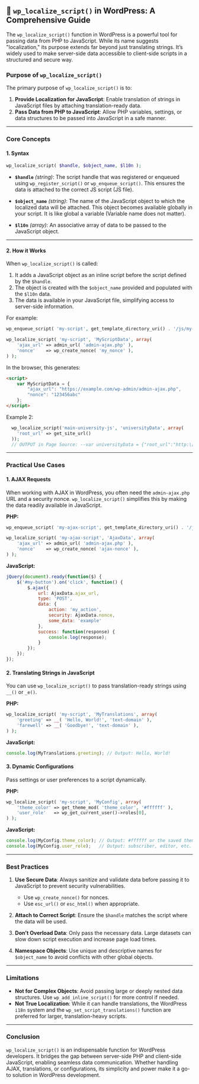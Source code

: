 ## 📌 `wp_localize_script()` in WordPress: A Comprehensive Guide

The `wp_localize_script()` function in WordPress is a powerful tool for passing data from PHP to JavaScript. While its name suggests "localization," its purpose extends far beyond just translating strings. It’s widely used to make server-side data accessible to client-side scripts in a structured and secure way.

### **Purpose of `wp_localize_script()`**
The primary purpose of `wp_localize_script()` is to:
1. **Provide Localization for JavaScript**: Enable translation of strings in JavaScript files by attaching translation-ready data.
2. **Pass Data from PHP to JavaScript**: Allow PHP variables, settings, or data structures to be passed into JavaScript in a safe manner.

---

### **Core Concepts**

#### **1. Syntax**
```php
wp_localize_script( $handle, $object_name, $l10n );
```

- **`$handle`** *(string)*: The script handle that was registered or enqueued using `wp_register_script()` or `wp_enqueue_script()`. This ensures the data is attached to the correct JS script (JS file).
  
- **`$object_name`** *(string)*: The name of the JavaScript object to which the localized data will be attached. This object becomes available globally in your script. It is like global a variable (Variable name does not matter).
  
- **`$l10n`** *(array)*: An associative array of data to be passed to the JavaScript object.

---

#### **2. How it Works**
When `wp_localize_script()` is called:
1. It adds a JavaScript object as an inline script before the script defined by the `$handle`.
2. The object is created with the `$object_name` provided and populated with the `$l10n` data.
3. The data is available in your JavaScript file, simplifying access to server-side information.

For example:
```php
wp_enqueue_script( 'my-script', get_template_directory_uri() . '/js/my-script.js', array(), '1.0', true );

wp_localize_script( 'my-script', 'MyScriptData', array(
    'ajax_url' => admin_url( 'admin-ajax.php' ),
    'nonce'    => wp_create_nonce( 'my_nonce' ),
) );
```
In the browser, this generates:
```html
<script>
    var MyScriptData = {
        "ajax_url": "https://example.com/wp-admin/admin-ajax.php",
        "nonce": "123456abc"
    };
</script>
```

Example 2:

```php
  wp_localize_script('main-university-js', 'universityData', array(
    'root_url' => get_site_url()
  ));
  // OUTPUT in Page Source: --var universityData = {"root_url":"http:\/\/localhost:10033"};--
```

---

### **Practical Use Cases**

#### **1. AJAX Requests**
When working with AJAX in WordPress, you often need the `admin-ajax.php` URL and a security nonce. `wp_localize_script()` simplifies this by making the data readily available in JavaScript.

**PHP:**
```php
wp_enqueue_script( 'my-ajax-script', get_template_directory_uri() . '/js/ajax-script.js', array('jquery'), null, true );

wp_localize_script( 'my-ajax-script', 'AjaxData', array(
    'ajax_url' => admin_url( 'admin-ajax.php' ),
    'nonce'    => wp_create_nonce( 'ajax-nonce' ),
) );
```

**JavaScript:**
```javascript
jQuery(document).ready(function($) {
    $('#my-button').on('click', function() {
        $.ajax({
            url: AjaxData.ajax_url,
            type: 'POST',
            data: {
                action: 'my_action',
                security: AjaxData.nonce,
                some_data: 'example'
            },
            success: function(response) {
                console.log(response);
            }
        });
    });
});
```

#### **2. Translating Strings in JavaScript**
You can use `wp_localize_script()` to pass translation-ready strings using `__()` or `_e()`.

**PHP:**
```php
wp_localize_script( 'my-script', 'MyTranslations', array(
    'greeting' => __( 'Hello, World!', 'text-domain' ),
    'farewell' => __( 'Goodbye!', 'text-domain' ),
) );
```

**JavaScript:**
```javascript
console.log(MyTranslations.greeting); // Output: Hello, World!
```

#### **3. Dynamic Configurations**
Pass settings or user preferences to a script dynamically.

**PHP:**
```php
wp_localize_script( 'my-script', 'MyConfig', array(
    'theme_color' => get_theme_mod( 'theme_color', '#ffffff' ),
    'user_role'   => wp_get_current_user()->roles[0],
) );
```

**JavaScript:**
```javascript
console.log(MyConfig.theme_color); // Output: #ffffff or the saved theme color
console.log(MyConfig.user_role);   // Output: subscriber, editor, etc.
```

---

### **Best Practices**

1. **Use Secure Data**: Always sanitize and validate data before passing it to JavaScript to prevent security vulnerabilities.
   - Use `wp_create_nonce()` for nonces.
   - Use `esc_url()` or `esc_html()` when appropriate.
   
2. **Attach to Correct Script**: Ensure the `$handle` matches the script where the data will be used.

3. **Don’t Overload Data**: Only pass the necessary data. Large datasets can slow down script execution and increase page load times.

4. **Namespace Objects**: Use unique and descriptive names for `$object_name` to avoid conflicts with other global objects.

---

### **Limitations**
- **Not for Complex Objects**: Avoid passing large or deeply nested data structures. Use `wp_add_inline_script()` for more control if needed.
- **Not True Localization**: While it can handle translations, the WordPress `i18n` system and the `wp_set_script_translations()` function are preferred for larger, translation-heavy scripts.

---

### **Conclusion**
`wp_localize_script()` is an indispensable function for WordPress developers. It bridges the gap between server-side PHP and client-side JavaScript, enabling seamless data communication. Whether handling AJAX, translations, or configurations, its simplicity and power make it a go-to solution in WordPress development.